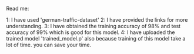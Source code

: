 Read me:

1: I have used 'german-traffic-dataset'
2: I have provided the links for more understanding.
3: I have obtained the training accuracy of 98% and test accuracy of 99% which is good for this model.
4: I have uploaded the trained model 'trained_model.p' also because training of this model take a lot of time.
  you can save your time. 
